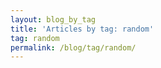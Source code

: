 ```yaml
---
layout: blog_by_tag
title: 'Articles by tag: random'
tag: random
permalink: /blog/tag/random/
---
```

